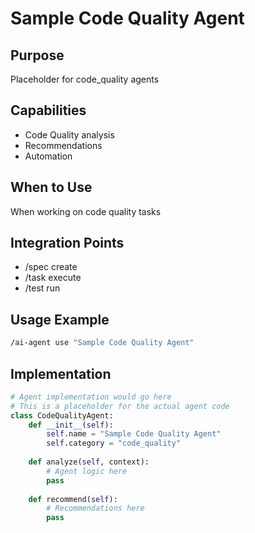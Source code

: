 # Sample Code Quality Agent

## Purpose
Placeholder for code_quality agents

## Capabilities
- Code Quality analysis
- Recommendations
- Automation

## When to Use
When working on code quality tasks

## Integration Points
- /spec create
- /task execute
- /test run

## Usage Example
```bash
/ai-agent use "Sample Code Quality Agent"
```

## Implementation
```python
# Agent implementation would go here
# This is a placeholder for the actual agent code
class CodeQualityAgent:
    def __init__(self):
        self.name = "Sample Code Quality Agent"
        self.category = "code_quality"
    
    def analyze(self, context):
        # Agent logic here
        pass
    
    def recommend(self):
        # Recommendations here
        pass
```
